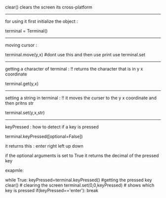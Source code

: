 clear()
clears the screen its cross-platform

-----------------------------------------------
for using it first initialize the object : 

terminal = Terminal()

------------------------------------------------
moving cursor : 

terminal.move(y,x) #dont use this and then use print use terminal.set

------------------------------------------------
getting a character of terminal : 
!! returns the character that is in y x coordinate

terminal.get(y,x)

------------------------------------------------
setting a string in terminal : 
!! it moves the curser to the y x coordinate and then pritns str

terminal.set(y,x,str)

------------------------------------------------
keyPressed : 
how to detect if a key is pressed

terminal.keyPressed([optional=False])

it returns this : 
enter
right
left
up down

if the optional arguments is set to True it returns the decimal of the pressed key

exapmle:

while True:
    keyPressed=terminal.keyPressed() #getting the pressed key
    clear() # clearing the screen
    terminal.set(0,0,keyPressed) # shows which key is pressed
    if(keyPressed=='enter'):
        break
